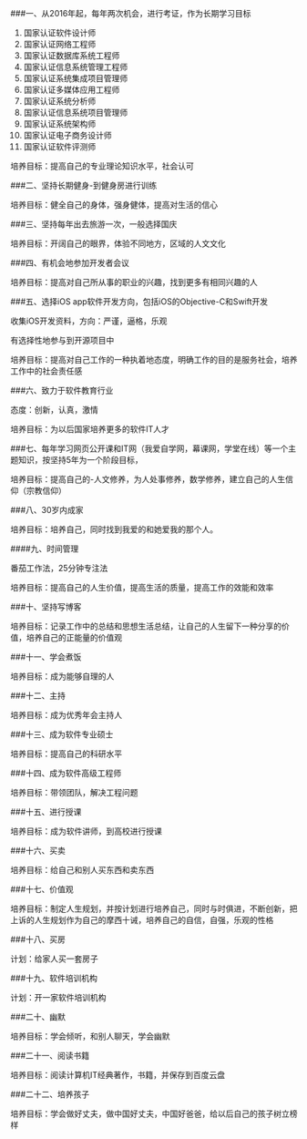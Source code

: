 ###一、从2016年起，每年两次机会，进行考证，作为长期学习目标

1. 国家认证软件设计师
2. 国家认证网络工程师
3. 国家认证数据库系统工程师
4. 国家认证信息系统管理工程师
5. 国家认证系统集成项目管理师
6. 国家认证多媒体应用工程师
7. 国家认证系统分析师
8. 国家认证信息系统项目管理师
9. 国家认证系统架构师
10. 国家认证电子商务设计师
11. 国家认证软件评测师

培养目标：提高自己的专业理论知识水平，社会认可

###二、坚持长期健身-到健身房进行训练

培养目标：健全自己的身体，强身健体，提高对生活的信心

###三、坚持每年出去旅游一次，一般选择国庆

培养目标：开阔自己的眼界，体验不同地方，区域的人文文化

###四、有机会地参加开发者会议

培养目标：提高对自己所从事的职业的兴趣，找到更多有相同兴趣的人

###五、选择iOS app软件开发方向，包括iOS的Objective-C和Swift开发

收集iOS开发资料，方向：严谨，逼格，乐观

有选择性地参与到开源项目中

培养目标：提高对自己工作的一种执着地态度，明确工作的目的是服务社会，培养工作中的社会责任感

###六、致力于软件教育行业

态度：创新，认真，激情

培养目标：为以后国家培养更多的软件IT人才

###七、每年学习网页公开课和IT网（我爱自学网，幕课网，学堂在线）等一个主题知识，按坚持5年为一个阶段目标，

培养目标：提高自己的-人文修养，为人处事修养，数学修养，建立自己的人生信仰（宗教信仰）

###八、30岁内成家

培养目标：培养自己，同时找到我爱的和她爱我的那个人。

####九、时间管理

番茄工作法，25分钟专注法

培养目标：提高自己的人生价值，提高生活的质量，提高工作的效能和效率

###十、坚持写博客

培养目标：记录工作中的总结和思想生活总结，让自己的人生留下一种分享的价值，培养自己的正能量的价值观

###十一、学会煮饭

培养目标：成为能够自理的人

###十二、主持

培养目标：成为优秀年会主持人

###十三、成为软件专业硕士

培养目标：提高自己的科研水平

###十四、成为软件高级工程师

培养目标：带领团队，解决工程问题

###十五、进行授课

培养目标：成为软件讲师，到高校进行授课

###十六、买卖

培养目标：给自己和别人买东西和卖东西

###十七、价值观

培养目标：制定人生规划，并按计划进行培养自己，同时与时俱进，不断创新，把上诉的人生规划作为自己的摩西十诫，培养自己的自信，自强，乐观的性格

###十八、买房

计划：给家人买一套房子

###十九、软件培训机构

计划：开一家软件培训机构

###二十、幽默

培养目标：学会倾听，和别人聊天，学会幽默

###二十一、阅读书籍

培养目标：阅读计算机IT经典著作，书籍，并保存到百度云盘

###二十二、培养孩子

培养目标：学会做好丈夫，做中国好丈夫，中国好爸爸，给以后自己的孩子树立榜样